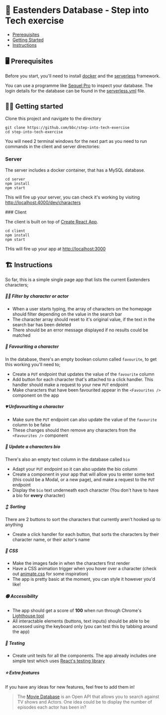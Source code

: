 # 🥁 Eastenders Database - Step into Tech exercise

- [Prerequisites](#prerequisites)
- [Getting Started](#getting-started)
- [Instructions](#instructions)

## 🖥 Prerequisites

Before you start, you'll need to install [docker](https://docs.docker.com/get-docker/) and the [serverless](https://www.serverless.com/framework/docs/getting-started#install-via-npm) framework.

You can use a programme like [Sequel Pro](https://www.sequelpro.com/) to inspect your database.
The login details for the database can be found in the [serverless.yml](server/serverless.yml) file.

## 🏃‍♀️ Getting started

Clone this project and navigate to the directory

```
git clone https://github.com/bbc/step-into-tech-exercise
cd step-into-tech-exercise
```

You will need 2 terminal windows for the next part as you need to run commands in the client and server directories:

### Server

The server includes a docker container, that has a MySQL database.

```
cd server
npm install
npm start
```

This will fire up your server, you can check it's working by visiting [http://localhost:4000/dev/characters](http://localhost:4000/dev/characters)

### Client

The client is built on top of [Create React App](https://github.com/facebook/create-react-app).

```
cd client
npm install
npm start
```

THis will fire up your app at [http://localhost:3000](http://localhost:3000)

## 🏗 Instructions

So far, this is a simple single page app that lists the current Eastenders characters;

##### 🕵️‍♀️ Filter by character or actor

- When a user starts typing, the array of characters on the homepage should filter depending on the value in the search bar
- The character array should reset to it's original value, if the text in the search bar has been deleted
- There should be an error message displayed if no results could be matched

##### 💜 Favouriting a character

In the database, there's an empty boolean column called `favourite`, to get this working you'll need to;

- Create a `PUT` endpoint that updates the value of the `favourite` column
- Add button for each character that's attached to a click handler. This handler should make a request to your new `PUT` endpoint
- Make characters that have been favourited appear in the `<Favourites />` component on the app

##### 💔 Unfavouriting a character

- Make sure the `PUT` endpoint can also update the value of the `favourite` column to be false
- These changes should then remove any characters from the `<Favourites />` component

##### 📝 Update a characters bio

There's also an empty text column in the database called `bio`

- Adapt your `PUT` endpoint so it can also update the bio column
- Create a component in your app that will allow you to enter some text (this could be a Modal, or a new page), and make a request to the `PUT` endpoint
- Display the `bio` text underneath each character (You don't have to have a bio for **every** character)

##### ↕️ Sorting

There are 2 buttons to sort the characters that currently aren't hooked up to anything

- Create a click handler for each button, that sorts the characters by their character name, or their actor's name

##### 🎨 CSS

- Make the images fade in when the characters first render
- Have a CSS animation trigger when you hover over a character (check out [animate.css](https://daneden.github.io/animate.css/) for some inspiration)
- The app is pretty basic at the moment, you can style it however you'd like!

##### 🟢 Accessibility

- The app should get a score of **100** when run through Chrome's [Lighthouse tool](https://developers.google.com/web/tools/lighthouse)
- All interactable elements (buttons, text inputs) should be able to be accessed using the keyboard only (you can test this by tabbing around the app)

##### 🧪 Testing

- Create unit tests for all the components. The app already includes one simple test which uses [React's testing library](https://github.com/testing-library/react-testing-library)

##### ⭐️ Extra features

If you have any ideas for new features, feel free to add them in!

> The [Movie Database](https://developers.themoviedb.org/3) is an Open API that allows you to search against TV shows and Actors. One idea could be to display the number of episodes each actor has been in?
